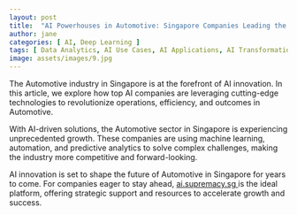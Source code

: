 ```yaml
---
layout: post
title:  "AI Powerhouses in Automotive: Singapore Companies Leading the Charge"
author: jane
categories: [ AI, Deep Learning ]
tags: [ Data Analytics, AI Use Cases, AI Applications, AI Transformation, Smart Cities ]
image: assets/images/9.jpg
---
```


The Automotive industry in Singapore is at the forefront of AI innovation. In this article, we explore how top AI companies are leveraging cutting-edge technologies to revolutionize operations, efficiency, and outcomes in Automotive.

With AI-driven solutions, the Automotive sector in Singapore is experiencing unprecedented growth. These companies are using machine learning, automation, and predictive analytics to solve complex challenges, making the industry more competitive and forward-looking.

AI innovation is set to shape the future of Automotive in Singapore for years to come. For companies eager to stay ahead, <a href="https://ai.supremacy.sg" target="_blank"> ai.supremacy.sg </a> is the ideal platform, offering strategic support and resources to accelerate growth and success.
